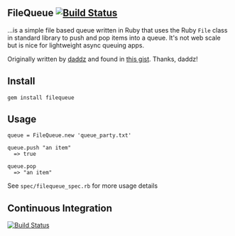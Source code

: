 

## FileQueue [![Build Status](https://travis-ci.org/McPolemic/filequeue.svg)](https://travis-ci.org/McPolemic/filequeue)
...is a simple file based queue written in Ruby that uses the Ruby `File` class in standard library to push and pop items into a queue. It's not web scale but is nice for lightweight async queuing apps.

Originally written by [daddz](http://www.github.com/daddz) and found in [this gist](https://gist.github.com/352509). Thanks, daddz!

## Install

    gem install filequeue

## Usage

    queue = FileQueue.new 'queue_party.txt'
    
    queue.push "an item"
      => true
      
    queue.pop
      => "an item"
      
See `spec/filequeue_spec.rb` for more usage details

## Continuous Integration

[![Build Status](http://travis-ci.org/McPolemic/filequeue.png)](http://travis-ci.org/McPolemic/filequeue)
